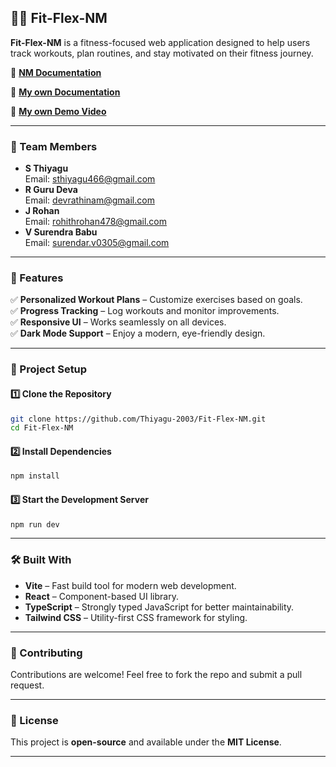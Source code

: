 ## 🏋️‍♂️ Fit-Flex-NM  

**Fit-Flex-NM** is a fitness-focused web application designed to help users track workouts, plan routines, and stay motivated on their fitness journey.  

📖 **[NM Documentation](https://drive.google.com/drive/folders/14gm_8Ix23YSZyexwBKGCXPolIyUGEChy?usp=sharing)**  

📖 **[My own Documentation](https://docs.google.com/document/d/1jXQrPqWlv1mVKW52-EIKjEueNiFmsjWkUCg84VTAbEY/edit?usp=sharing)**  

🎥 **[My own Demo Video](https://drive.google.com/file/d/1VVAgINi4_nndSV5dX4ht13tQmHvS26Ta/view?usp=sharing)**  

---

### 👥 Team Members  
- **S Thiyagu**  
  Email: [sthiyagu466@gmail.com](mailto:sthiyagu466@gmail.com)  
- **R Guru Deva**  
  Email: [devrathinam@gmail.com](mailto:devrathinam@gmail.com)  
- **J Rohan**  
  Email: [rohithrohan478@gmail.com](mailto:rohithrohan478@gmail.com)  
- **V Surendra Babu**  
  Email: [surendar.v0305@gmail.com](mailto:surendar.v0305@gmail.com)  

---

### 🚀 Features  
✅ **Personalized Workout Plans** – Customize exercises based on goals.  
✅ **Progress Tracking** – Log workouts and monitor improvements.  
✅ **Responsive UI** – Works seamlessly on all devices.  
✅ **Dark Mode Support** – Enjoy a modern, eye-friendly design.  

---

### 📂 Project Setup  

#### 1️⃣ Clone the Repository  
```sh
git clone https://github.com/Thiyagu-2003/Fit-Flex-NM.git
cd Fit-Flex-NM
```

#### 2️⃣ Install Dependencies  
```sh
npm install
```

#### 3️⃣ Start the Development Server  
```sh
npm run dev
```

---

### 🛠️ Built With  
- **Vite** – Fast build tool for modern web development.  
- **React** – Component-based UI library.  
- **TypeScript** – Strongly typed JavaScript for better maintainability.  
- **Tailwind CSS** – Utility-first CSS framework for styling.  

---

### 🤝 Contributing  
Contributions are welcome! Feel free to fork the repo and submit a pull request.  

---

### 📜 License  
This project is **open-source** and available under the **MIT License**.  

---
